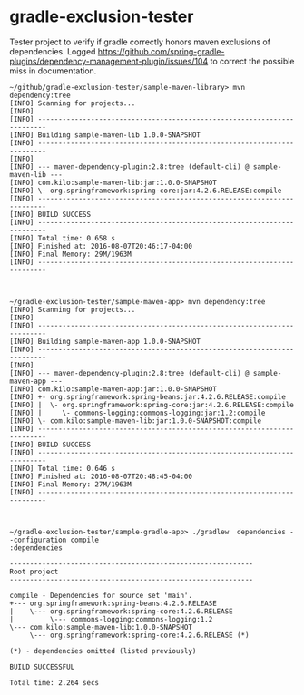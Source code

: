 # gradle-exclusion-tester
Tester project to verify if gradle correctly honors maven exclusions of dependencies. Logged https://github.com/spring-gradle-plugins/dependency-management-plugin/issues/104 to correct the possible miss in documentation.


	~/github/gradle-exclusion-tester/sample-maven-library> mvn dependency:tree
	[INFO] Scanning for projects...
	[INFO]                                                                         
	[INFO] ------------------------------------------------------------------------
	[INFO] Building sample-maven-lib 1.0.0-SNAPSHOT
	[INFO] ------------------------------------------------------------------------
	[INFO] 
	[INFO] --- maven-dependency-plugin:2.8:tree (default-cli) @ sample-maven-lib ---
	[INFO] com.kilo:sample-maven-lib:jar:1.0.0-SNAPSHOT
	[INFO] \- org.springframework:spring-core:jar:4.2.6.RELEASE:compile
	[INFO] ------------------------------------------------------------------------
	[INFO] BUILD SUCCESS
	[INFO] ------------------------------------------------------------------------
	[INFO] Total time: 0.658 s
	[INFO] Finished at: 2016-08-07T20:46:17-04:00
	[INFO] Final Memory: 29M/1963M
	[INFO] ------------------------------------------------------------------------



	~/gradle-exclusion-tester/sample-maven-app> mvn dependency:tree
	[INFO] Scanning for projects...
	[INFO]                                                                         
	[INFO] ------------------------------------------------------------------------
	[INFO] Building sample-maven-app 1.0.0-SNAPSHOT
	[INFO] ------------------------------------------------------------------------
	[INFO] 
	[INFO] --- maven-dependency-plugin:2.8:tree (default-cli) @ sample-maven-app ---
	[INFO] com.kilo:sample-maven-app:jar:1.0.0-SNAPSHOT
	[INFO] +- org.springframework:spring-beans:jar:4.2.6.RELEASE:compile
	[INFO] |  \- org.springframework:spring-core:jar:4.2.6.RELEASE:compile
	[INFO] |     \- commons-logging:commons-logging:jar:1.2:compile
	[INFO] \- com.kilo:sample-maven-lib:jar:1.0.0-SNAPSHOT:compile
	[INFO] ------------------------------------------------------------------------
	[INFO] BUILD SUCCESS
	[INFO] ------------------------------------------------------------------------
	[INFO] Total time: 0.646 s
	[INFO] Finished at: 2016-08-07T20:48:45-04:00
	[INFO] Final Memory: 27M/1963M
	[INFO] ------------------------------------------------------------------------



	~/gradle-exclusion-tester/sample-gradle-app> ./gradlew  dependencies --configuration compile
	:dependencies

	------------------------------------------------------------
	Root project
	------------------------------------------------------------

	compile - Dependencies for source set 'main'.
	+--- org.springframework:spring-beans:4.2.6.RELEASE
	|    \--- org.springframework:spring-core:4.2.6.RELEASE
	|         \--- commons-logging:commons-logging:1.2
	\--- com.kilo:sample-maven-lib:1.0.0-SNAPSHOT
		 \--- org.springframework:spring-core:4.2.6.RELEASE (*)

	(*) - dependencies omitted (listed previously)

	BUILD SUCCESSFUL

	Total time: 2.264 secs
